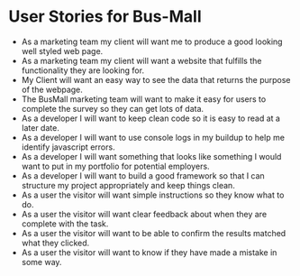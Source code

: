 # User Stories for Bus-Mall

* As a marketing team my client will want me to produce a good looking well styled web page.
* As a marketing team my client will want a website that fulfills the functionality they are looking for.
* My Client will want an easy way to see the data that returns the purpose of the webpage.
* The BusMall marketing team will want to make it easy for users to complete the survey so they can get lots of data.
* As a developer I will want to keep clean code so it is easy to read at a later date.
* As a developer I will want to use console logs in my buildup to help me identify javascript errors.
* As a developer I will want something that looks like something I would want to put in my portfolio for potential employers.
* As a developer I will want to build a good framework so that I can structure my project appropriately and keep things clean.
* As a user the visitor will want simple instructions so they know what to do.
* As a user the visitor will want clear feedback about when they are complete with the task.
* As a user the visitor will want to be able to confirm the results matched what they clicked.
* As a user the visitor will want to know if they have made a mistake in some way.
